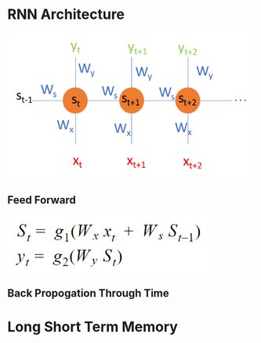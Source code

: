 # RNN Architecture

<img src="src/RNN1.png">

## Feed Forward
<img src="src/RNN_EQN.png">

## Back Propogation Through Time


# Long Short Term Memory
